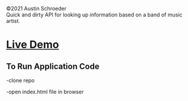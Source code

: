 &copy;2021 Austin Schroeder
<br>
Quick and dirty API for looking up information based on a band of music artist.

# [Live Demo](https://austinschroeder.github.io/amasa-task3/)

## To Run Application Code

-clone repo

-open index.html file in browser
